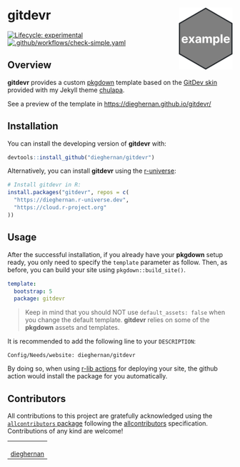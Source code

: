 
<!-- README.md is generated from README.Rmd. Please edit that file -->

# gitdevr <img src="man/figures/logo.png" align="right" height="139"/>

<!-- badges: start -->

[![Lifecycle:
experimental](https://img.shields.io/badge/lifecycle-experimental-orange.svg)](https://lifecycle.r-lib.org/articles/stages.html#experimental)
[![.github/workflows/check-simple.yaml](https://github.com/dieghernan/gitdevr/actions/workflows/check-simple.yaml/badge.svg)](https://github.com/dieghernan/gitdevr/actions/workflows/check-simple.yaml)

<!-- badges: end -->

## Overview

**gitdevr** provides a custom [pkgdown](https://pkgdown.r-lib.org)
template based on the [GitDev
skin](https://dieghernan.github.io/chulapa/skins/gitdev) provided with
my Jekyll theme [chulapa](https://dieghernan.github.io/chulapa/).

See a preview of the template in <https://dieghernan.github.io/gitdevr/>

## Installation

You can install the developing version of **gitdevr** with:

``` r
devtools::install_github("dieghernan/gitdevr")
```

Alternatively, you can install **gitdevr** using the
[r-universe](https://dieghernan.r-universe.dev/gitdevr):

``` r
# Install gitdevr in R:
install.packages("gitdevr", repos = c(
  "https://dieghernan.r-universe.dev",
  "https://cloud.r-project.org"
))
```

## Usage

After the successful installation, if you already have your **pkgdown**
setup ready, you only need to specify the `template` parameter as
follow. Then, as before, you can build your site using
`pkgdown::build_site()`.

``` yml
template:
  bootstrap: 5
  package: gitdevr
```

> Keep in mind that you should NOT use `default_assets: false` when you
> change the default template. **gitdevr** relies on some of the
> **pkgdown** assets and templates.

It is recommended to add the following line to your `DESCRIPTION`:

    Config/Needs/website: dieghernan/gitdevr

By doing so, when using [r-lib
actions](https://github.com/r-lib/actions/tree/v2-branch/setup-r-dependencies)
for deploying your site, the github action would install the package for
you automatically.

## Contributors

<!-- ALL-CONTRIBUTORS-LIST:START - Do not remove or modify this section -->
<!-- prettier-ignore-start -->
<!-- markdownlint-disable -->

All contributions to this project are gratefully acknowledged using the
[`allcontributors` package](https://github.com/ropensci/allcontributors)
following the [allcontributors](https://allcontributors.org)
specification. Contributions of any kind are welcome!

<table>
<tr>
<td align="center">
<a href="https://github.com/dieghernan">
<img src="https://avatars.githubusercontent.com/u/25656809?v=4" width="100px;" alt=""/>
</a><br>
<a href="https://github.com/dieghernan/gitdevr/commits?author=dieghernan">dieghernan</a>
</td>
</tr>
</table>
<!-- markdownlint-enable -->
<!-- prettier-ignore-end -->
<!-- ALL-CONTRIBUTORS-LIST:END -->
